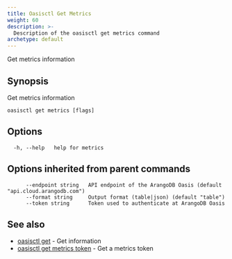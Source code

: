 ```yaml
---
title: Oasisctl Get Metrics
weight: 60
description: >-
  Description of the oasisctl get metrics command
archetype: default
---
```

Get metrics information

## Synopsis

Get metrics information

```
oasisctl get metrics [flags]
```

## Options

```
  -h, --help   help for metrics
```

## Options inherited from parent commands

```
      --endpoint string   API endpoint of the ArangoDB Oasis (default "api.cloud.arangodb.com")
      --format string     Output format (table|json) (default "table")
      --token string      Token used to authenticate at ArangoDB Oasis
```

## See also

* [oasisctl get](_index.md)	 - Get information
* [oasisctl get metrics token](get-metrics-token.md)	 - Get a metrics token


